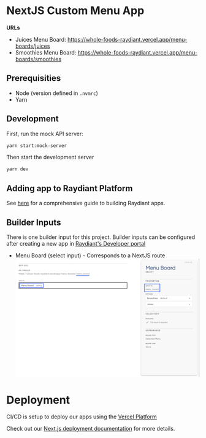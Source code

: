 # NextJS Custom Menu App

**URLs**

- Juices Menu Board: https://whole-foods-raydiant.vercel.app/menu-boards/juices
- Smoothies Menu Board: https://whole-foods-raydiant.vercel.app/menu-boards/smoothies

## Prerequisities

- Node (version defined in `.nvmrc`)
- Yarn

## Development

First, run the mock API server:

```bash
yarn start:mock-server
```

Then start the development server

```bash
yarn dev
```

## Adding app to Raydiant Platform

See [here](https://raydiant.notion.site/How-do-I-develop-an-app-487d7064eeec402fb7d376a5f6e6eed9) for a comprehensive guide to building Raydiant apps.

## Builder Inputs

There is one builder input for this project. Builder inputs can be configured after creating a new app in [Raydiant's Developer portal](https://developers.raydiant.com/)

- Menu Board (select input) - Corresponds to a NextJS route
  ![Menu Board](menu-board-builder-input.png)

# Deployment

CI/CD is setup to deploy our apps using the [Vercel Platform](https://vercel.com/new?utm_medium=default-template&filter=next.js&utm_source=create-next-app&utm_campaign=create-next-app-readme)

Check out our [Next.js deployment documentation](https://nextjs.org/docs/deployment) for more details.
